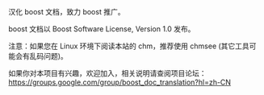 汉化 boost 文档，致力 boost 推广。

boost 文档以 Boost Software License, Version 1.0 发布。

注意：如果您在 Linux 环境下阅读本站的 chm，推荐使用 chmsee (其它工具可能会有乱码问题)。

如果你对本项目有兴趣，欢迎加入，相关说明请查阅项目论坛：https://groups.google.com/group/boost_doc_translation?hl=zh-CN
